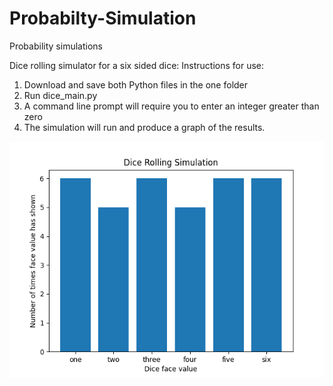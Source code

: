 # Probabilty-Simulation
Probability simulations

Dice rolling simulator for a six sided dice:
Instructions for use:
1. Download and save both Python files in the one folder
2. Run dice_main.py
3. A command line prompt will require you to enter an integer greater than zero
4. The simulation will run and produce a graph of the results.

![](images/Figure_1.png)
